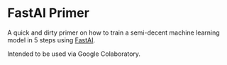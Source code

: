 # FastAI Primer

A quick and dirty primer on how to train a semi-decent machine learning model in 5 steps using [FastAI](https://fast.ai).

Intended to be used via Google Colaboratory.
